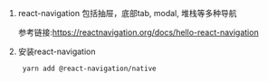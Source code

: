 1. react-navigation 包括抽屉，底部tab, modal, 堆栈等多种导航

    参考链接:https://reactnavigation.org/docs/hello-react-navigation

2. 安装react-navigation

        yarn add @react-navigation/native